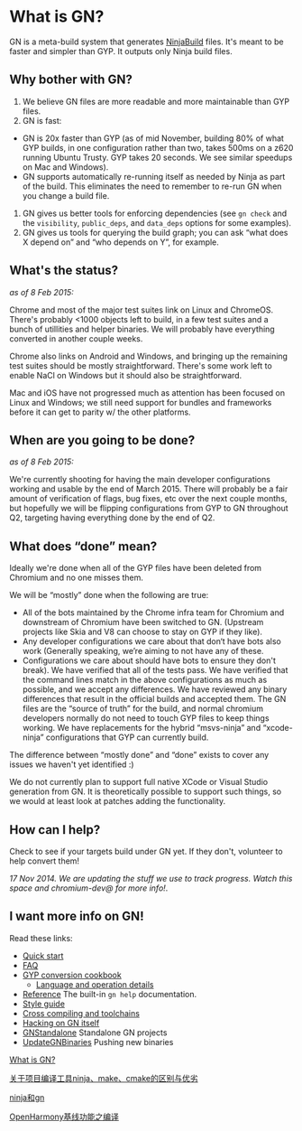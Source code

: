 # What is GN?

GN is a meta-build system that generates [NinjaBuild](https://github.com/ninja-build/ninja/blob/master/README.md) files. It's meant to be faster and simpler than GYP. It outputs only Ninja build files.

## Why bother with GN?

1. We believe GN files are more readable and more maintainable than GYP files.
2. GN is fast:

- GN is 20x faster than GYP (as of mid November, building 80% of what GYP builds, in one configuration rather than two, takes 500ms on a z620 running Ubuntu Trusty. GYP takes 20 seconds. We see similar speedups on Mac and Windows).
- GN supports automatically re-running itself as needed by Ninja as part of the build. This eliminates the need to remember to re-run GN when you change a build file.

1. GN gives us better tools for enforcing dependencies (see `gn check` and the `visibility`, `public_deps`, and `data_deps` options for some examples).
2. GN gives us tools for querying the build graph; you can ask “what does X depend on” and “who depends on Y”, for example.

## What's the status?

*as of 8 Feb 2015:*

Chrome and most of the major test suites link on Linux and ChromeOS. There's probably <1000 objects left to build, in a few test suites and a bunch of utillities and helper binaries. We will probably have everything converted in another couple weeks.

Chrome also links on Android and Windows, and bringing up the remaining test suites should be mostly straightforward. There's some work left to enable NaCl on Windows but it should also be straightforward.

Mac and iOS have not progressed much as attention has been focused on Linux and Windows; we still need support for bundles and frameworks before it can get to parity w/ the other platforms.

## When are you going to be done?

*as of 8 Feb 2015:*

We're currently shooting for having the main developer configurations working and usable by the end of March 2015. There will probably be a fair amount of verification of flags, bug fixes, etc over the next couple months, but hopefully we will be flipping configurations from GYP to GN throughout Q2, targeting having everything done by the end of Q2.

## What does “done” mean?

Ideally we're done when all of the GYP files have been deleted from Chromium and no one misses them.

We will be “mostly” done when the following are true:

- All of the bots maintained by the Chrome infra team for Chromium and downstream of Chromium have been switched to GN. (Upstream projects like Skia and V8 can choose to stay on GYP if they like).
- Any developer configurations we care about that don‘t have bots also work (Generally speaking, we’re aiming to not have any of these.
- Configurations we care about should have bots to ensure they don't break). We have verified that all of the tests pass. We have verified that the command lines match in the above configurations as much as possible, and we accept any differences. We have reviewed any binary differences that result in the official builds and accepted them. The GN files are the “source of truth” for the build, and normal chromium developers normally do not need to touch GYP files to keep things working. We have replacements for the hybrid “msvs-ninja” and “xcode-ninja” configurations that GYP can currently build.

The difference between “mostly done” and “done” exists to cover any issues we haven't yet identified :)

We do not currently plan to support full native XCode or Visual Studio generation from GN. It is theoretically possible to support such things, so we would at least look at patches adding the functionality.

## How can I help?

Check to see if your targets build under GN yet. If they don't, volunteer to help convert them!

*17 Nov 2014. We are updating the stuff we use to track progress. Watch this space and chromium-dev@ for more info!*.

## I want more info on GN!

Read these links:

- [Quick start](https://chromium.googlesource.com/chromium/src/tools/gn/+/48062805e19b4697c5fbd926dc649c78b6aaa138/docs/quick_start.md)
- [FAQ](https://chromium.googlesource.com/chromium/src/tools/gn/+/48062805e19b4697c5fbd926dc649c78b6aaa138/docs/faq.md)
- [GYP conversion cookbook](https://chromium.googlesource.com/chromium/src/tools/gn/+/48062805e19b4697c5fbd926dc649c78b6aaa138/docs/cookbook.md)
  - [Language and operation details](https://chromium.googlesource.com/chromium/src/tools/gn/+/48062805e19b4697c5fbd926dc649c78b6aaa138/docs/language.md)
- [Reference](https://chromium.googlesource.com/chromium/src/tools/gn/+/48062805e19b4697c5fbd926dc649c78b6aaa138/docs/reference.md) The built-in `gn help` documentation.
- [Style guide](https://chromium.googlesource.com/chromium/src/tools/gn/+/48062805e19b4697c5fbd926dc649c78b6aaa138/docs/style_guide.md)
- [Cross compiling and toolchains](https://chromium.googlesource.com/chromium/src/tools/gn/+/48062805e19b4697c5fbd926dc649c78b6aaa138/docs/cross_compiles.md)
- [Hacking on GN itself](https://chromium.googlesource.com/chromium/src/tools/gn/+/48062805e19b4697c5fbd926dc649c78b6aaa138/docs/hacking.md)
- [GNStandalone](https://chromium.googlesource.com/chromium/src/tools/gn/+/48062805e19b4697c5fbd926dc649c78b6aaa138/docs/standalone.md) Standalone GN projects
- [UpdateGNBinaries](https://chromium.googlesource.com/chromium/src/tools/gn/+/48062805e19b4697c5fbd926dc649c78b6aaa138/docs/update_binaries.md) Pushing new binaries



[What is GN?](https://chromium.googlesource.com/chromium/src/tools/gn/+/48062805e19b4697c5fbd926dc649c78b6aaa138/README.md)

[关于项目编译工具ninja、make、cmake的区别与优劣](https://blog.csdn.net/kangkanglhb88008/article/details/125894112)

[ninja和gn](https://zhuanlan.zhihu.com/p/136954435?utm_oi=1118087249564205056)

[OpenHarmony基线功能之编译](https://blog.51cto.com/harmonyos/5086286)
